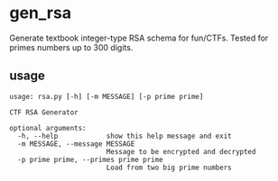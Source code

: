 # gen_rsa
Generate textbook integer-type RSA schema for fun/CTFs. Tested for primes numbers up to 300 digits.

## usage

```
usage: rsa.py [-h] [-m MESSAGE] [-p prime prime]

CTF RSA Generator

optional arguments:
  -h, --help            show this help message and exit
  -m MESSAGE, --message MESSAGE
                        Message to be encrypted and decrypted
  -p prime prime, --primes prime prime
                        Load from two big prime numbers
 ```
